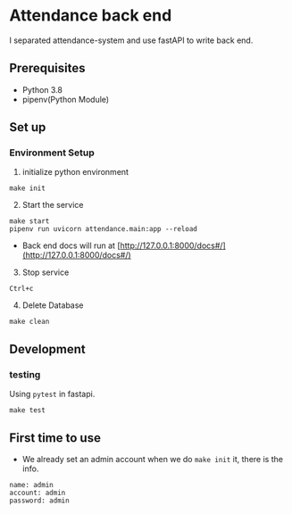 # Attendance back end  

I separated attendance-system and use fastAPI to write back end.

## Prerequisites  

- Python 3.8  
- pipenv(Python Module)  

## Set up

### Environment Setup  

1. initialize python environment  

```lan=bash  
make init
```
  
2. Start the service  

```lan=bash
make start
pipenv run uvicorn attendance.main:app --reload
```  
  
- Back end docs will run at [http://127.0.0.1:8000/docs#/](http://127.0.0.1:8000/docs#/)  

3. Stop service  

```
Ctrl+c
```  
  
4. Delete Database  

```lan=bash
make clean
```  

## Development  

### testing  

Using `pytest` in fastapi.  

```lan=bash
make test
```

## First time to use  

- We already set an admin account when we do `make init` it, there is the info.

```
name: admin
account: admin
password: admin
```
